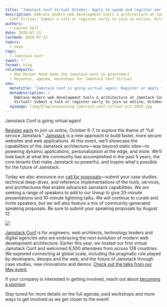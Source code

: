 ```yaml
---
title: "Jamstack Conf Virtual October: Apply to speak and register early"
description: Embrace modern web development tools & architecture at Jamstack
  Conf Virtual! Submit a talk or register early to join us online, October 6-7.
authors:
  - Lauren Sell
date: 2020-07-23
lastmod: 2020-07-23
topics:
  - news
tags:
  - Jamstack Conf
tweet: ""
format: blog
relatedposts:
  - How Harper Reed made the Jamstack work in government
  - Keynotes, agenda, workshops for Jamstack Conf Virtual
seo:
  metatitle: "Jamstack Conf is going virtual again: Register or apply to speak"
  metadescription: >
    Embrace modern web development tools & architecture at Jamstack Conf
    Virtual! Submit a talk or register early to join us online, October 6-7. 
  ogimage: /img/blog/announcing-jamstack-conf-virtual-oct-2020.jpg
---
```

Jamstack Conf is going virtual again!

[Register early](https://ti.to/netlify/jamstack_virtual_oct) to join us online, October 6-7, to explore the theme of "full service Jamstack." [Jamstack](https://www.netlify.com/jamstack/) is a new approach to build faster, more secure websites and web applications. At this event, we’ll showcase the capabilities of the Jamstack architecture—way beyond static sites—to powering dynamic applications, personalization at the edge, and more. We’ll look back at what the community has accomplished in the past 5 years, the core tenants that make Jamstack so powerful, and inspire what's possible for the future of Jamstack.

Today we also announce our [call for proposals](https://bit.ly/3fRoZ4e)—submit your case studies, technical deep-dives, and reference implementations of the tools, services, and architectures that enable advanced Jamstack capabilities. We are seeking a range of speakers to add to our lineup to give 20-minute presentations and 10-minute lightning talks. We will continue to curate and invite speakers, but we will also feature a mix of community-generated speaking proposals. Be sure to submit your speaking proposals by August 12.

![](https://lh3.googleusercontent.com/ssWHyjyAlL55FkpuyheERekxIZ92RdZ-Jz78EdxBtZiNleHTS9CinqViMtO5VsSPVo6wE0QjhqGPUHL1jmLHGh_T0w-EUtXHp_MwyozEEX_ydSAUuXoYXUOqJAkop53JjqpIIEP6)

[Jamstack Conf](https://jamstackconf.com/) is for engineers, web architects, technology leaders and digital agencies who are embracing the next evolution of modern web development architecture. Earlier this year, we hosted our first virtual Jamstack Conf and welcomed 8,500 attendees from across 128 countries. We explored connecting at global scale, including the pragmatic role played by developers, devops and the web, and the future of Jamstack through case studies, new innovations and demos. [Check out the talks from our May event](https://bit.ly/jamstackvids).

If your company is interested in getting involved, reach out about [becoming a sponsor](https://forms.gle/EuKgTKeiGrftgfo89).

Stay tuned for more details on the full agenda, paid workshops and more ways to get involved as we get closer to the event!